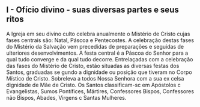 ## I - Ofício divino - suas diversas partes e seus ritos

A Igreja em seu divino culto celebra anualmente o Mistério de Cristo cujas fases centrais são: Natal, Páscoa e Pentecostes.
A celebração destas fases do Mistério da Sal­vação vem precedidas de preparações e seguidas de ulteriores desenvolvimentos.
A festa central é a Páscoa do Senhor para a qual tudo converge e da qual tudo decorre.
Entre­laçadas com a celebração das fases do Mistério de Cristo,
estão situadas as diversas festas dos Santos, graduadas se­
gundo a dignidade ou posição que tiveram no Corpo Místico
de Cristo. Sobreleva a todos Nossa Senhora com a sua ex­
celsa dignidade de Mãe de Cristo. Os Santos classificam-sc
em Apóstolos c Evangelistas, Sumos Pontífices, Mártires,
Confessores Bispos, Confessores não Bispos, Abades, Virgens
c Santas Mulheres.